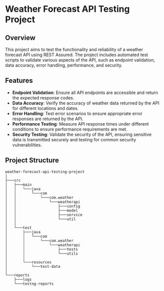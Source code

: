 # Weather Forecast API Testing Project

## Overview

This project aims to test the functionality and reliability of a weather forecast API using REST Assured. The project includes automated test scripts to validate various aspects of the API, such as endpoint validation, data accuracy, error handling, performance, and security.

## Features

- **Endpoint Validation**: Ensure all API endpoints are accessible and return the expected response codes.
- **Data Accuracy**: Verify the accuracy of weather data returned by the API for different locations and dates.
- **Error Handling**: Test error scenarios to ensure appropriate error responses are returned by the API.
- **Performance Testing**: Measure API response times under different conditions to ensure performance requirements are met.
- **Security Testing**: Validate the security of the API, ensuring sensitive data is transmitted securely and testing for common security vulnerabilities.

## Project Structure

```
weather-forecast-api-testing-project
│
├───src
│   ├───main
│   │   └───java
│   │       └───com
│   │           └───com.weather
│   │               └───weatherapi
│   │                   ├───config
│   │                   ├───model
│   │                   ├───service
│   │                   └───util
│   │
│   └───test
│       ├───java
│       │   └───com
│       │       └───com.weather
│       │           └───weatherapi
│       │               ├───tests
│       │               └───utils
│       │
│       └───resources
│           └───test-data
│
└───reports
    ├───logs
    └───testng-reports

```